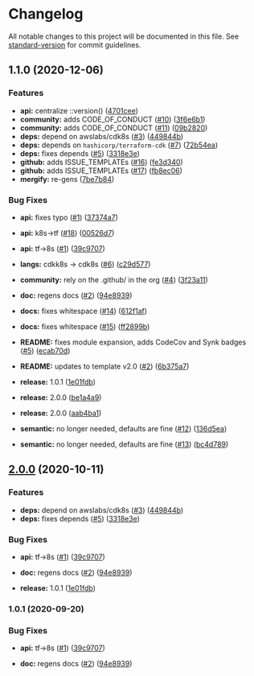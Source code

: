 # Changelog

All notable changes to this project will be documented in this file. See [standard-version](https://github.com/conventional-changelog/standard-version) for commit guidelines.

## 1.1.0 (2020-12-06)


### Features

* **api:** centralize ::version() ([4701cee](https://github.com/p6m7g8/p6df-awscdk8s/commit/4701cee78b2223e604cd244b6275a0a971872ec7))
* **community:** adds CODE_OF_CONDUCT ([#10](https://github.com/p6m7g8/p6df-awscdk8s/issues/10)) ([3f6e6b1](https://github.com/p6m7g8/p6df-awscdk8s/commit/3f6e6b1974731a787b45f2d5e663a2d28a3bfa9a))
* **community:** adds CODE_OF_CONDUCT ([#11](https://github.com/p6m7g8/p6df-awscdk8s/issues/11)) ([09b2820](https://github.com/p6m7g8/p6df-awscdk8s/commit/09b2820dfd6de2672630feafa007ac936bc3c029))
* **deps:** depend on awslabs/cdk8s ([#3](https://github.com/p6m7g8/p6df-awscdk8s/issues/3)) ([449844b](https://github.com/p6m7g8/p6df-awscdk8s/commit/449844b028359153d55468ca9e1ab729b8dafc0c))
* **deps:** depends on `hashicorp/terraform-cdk` ([#7](https://github.com/p6m7g8/p6df-awscdk8s/issues/7)) ([72b54ea](https://github.com/p6m7g8/p6df-awscdk8s/commit/72b54ea67cfd799f93a6b460ce5840df29df2ec7))
* **deps:** fixes depends ([#5](https://github.com/p6m7g8/p6df-awscdk8s/issues/5)) ([3318e3e](https://github.com/p6m7g8/p6df-awscdk8s/commit/3318e3e7564607728ea075d347a2614fe7d74c98))
* **github:** adds ISSUE_TEMPLATEs ([#16](https://github.com/p6m7g8/p6df-awscdk8s/issues/16)) ([fe3d340](https://github.com/p6m7g8/p6df-awscdk8s/commit/fe3d340d3a4b5416489cd3145b9cf2d584bcbe27))
* **github:** adds ISSUE_TEMPLATEs ([#17](https://github.com/p6m7g8/p6df-awscdk8s/issues/17)) ([fb8ec06](https://github.com/p6m7g8/p6df-awscdk8s/commit/fb8ec06b430093160c8f01d6eecc43910e2eecd0))
* **mergify:** re-gens ([7be7b84](https://github.com/p6m7g8/p6df-awscdk8s/commit/7be7b842a1df2ae8cba6dd2c53fa88ca65cd8b4a))


### Bug Fixes

* **api:** fixes typo ([#1](https://github.com/p6m7g8/p6df-awscdk8s/issues/1)) ([37374a7](https://github.com/p6m7g8/p6df-awscdk8s/commit/37374a71b5558d320f3e7e39a4fd2537e8fd5e89))
* **api:** k8s->tf ([#18](https://github.com/p6m7g8/p6df-awscdk8s/issues/18)) ([00526d7](https://github.com/p6m7g8/p6df-awscdk8s/commit/00526d781e95c0c908fa7514ccf466860cb2d532))
* **api:** tf->8s ([#1](https://github.com/p6m7g8/p6df-awscdk8s/issues/1)) ([39c9707](https://github.com/p6m7g8/p6df-awscdk8s/commit/39c97072d702d1dfb94cd7d55545eb08244d8f8f))
* **langs:** cdkk8s -> cdk8s ([#6](https://github.com/p6m7g8/p6df-awscdk8s/issues/6)) ([c29d577](https://github.com/p6m7g8/p6df-awscdk8s/commit/c29d577cfc133c967e745a144a37109070c8d0c3))


* **community:** rely on the .github/ in the org ([#4](https://github.com/p6m7g8/p6df-awscdk8s/issues/4)) ([3f23a11](https://github.com/p6m7g8/p6df-awscdk8s/commit/3f23a114aeb68b6ef4fcca5d30832926b31c6759))
* **doc:** regens docs ([#2](https://github.com/p6m7g8/p6df-awscdk8s/issues/2)) ([94e8939](https://github.com/p6m7g8/p6df-awscdk8s/commit/94e8939876ad0b7cf81779d9d8f96e521d6f4c2a))
* **docs:** fixes whitespace ([#14](https://github.com/p6m7g8/p6df-awscdk8s/issues/14)) ([612f1af](https://github.com/p6m7g8/p6df-awscdk8s/commit/612f1af6bd2f14fc3368bff6cdef177344a62784))
* **docs:** fixes whitespace ([#15](https://github.com/p6m7g8/p6df-awscdk8s/issues/15)) ([ff2899b](https://github.com/p6m7g8/p6df-awscdk8s/commit/ff2899ba3930188f997bd706838c0166b0a711a8))
* **README:** fixes module expansion, adds CodeCov and Synk badges ([#5](https://github.com/p6m7g8/p6df-awscdk8s/issues/5)) ([ecab70d](https://github.com/p6m7g8/p6df-awscdk8s/commit/ecab70dc8cb3b2fa003f535c635961bcd7562ea6))
* **README:** updates to template v2.0 ([#2](https://github.com/p6m7g8/p6df-awscdk8s/issues/2)) ([6b375a7](https://github.com/p6m7g8/p6df-awscdk8s/commit/6b375a76bf66adc40d903ca3763f819f26c018d7))
* **release:** 1.0.1 ([1e01fdb](https://github.com/p6m7g8/p6df-awscdk8s/commit/1e01fdb6a4b3dadc2d56e6506baae9be922ee1e0))
* **release:** 2.0.0 ([be1a4a9](https://github.com/p6m7g8/p6df-awscdk8s/commit/be1a4a973e3f52b5a0de707ffa82f275e119f09b))
* **release:** 2.0.0 ([aab4ba1](https://github.com/p6m7g8/p6df-awscdk8s/commit/aab4ba1996dd55bb15985623de553d8a1637088f))
* **semantic:** no longer needed, defaults are fine ([#12](https://github.com/p6m7g8/p6df-awscdk8s/issues/12)) ([136d5ea](https://github.com/p6m7g8/p6df-awscdk8s/commit/136d5ea50b425d9266f70e9c994b515aec3434af))
* **semantic:** no longer needed, defaults are fine ([#13](https://github.com/p6m7g8/p6df-awscdk8s/issues/13)) ([bc4d789](https://github.com/p6m7g8/p6df-awscdk8s/commit/bc4d78978cc7c6b3ff4a735b7b4730225159070a))

## [2.0.0](https://github.com/p6m7g8/p6df-awscdktf/compare/v1.0.1...v2.0.0) (2020-10-11)


### Features

* **deps:** depend on awslabs/cdk8s ([#3](https://github.com/p6m7g8/p6df-awscdktf/issues/3)) ([449844b](https://github.com/p6m7g8/p6df-awscdktf/commit/449844b028359153d55468ca9e1ab729b8dafc0c))
* **deps:** fixes depends ([#5](https://github.com/p6m7g8/p6df-awscdktf/issues/5)) ([3318e3e](https://github.com/p6m7g8/p6df-awscdktf/commit/3318e3e7564607728ea075d347a2614fe7d74c98))

### Bug Fixes

* **api:** tf->8s ([#1](https://github.com/p6m7g8/p6df-awscdktf/issues/1)) ([39c9707](https://github.com/p6m7g8/p6df-awscdktf/commit/39c97072d702d1dfb94cd7d55545eb08244d8f8f))


* **doc:** regens docs ([#2](https://github.com/p6m7g8/p6df-awscdktf/issues/2)) ([94e8939](https://github.com/p6m7g8/p6df-awscdktf/commit/94e8939876ad0b7cf81779d9d8f96e521d6f4c2a))
* **release:** 1.0.1 ([1e01fdb](https://github.com/p6m7g8/p6df-awscdktf/commit/1e01fdb6a4b3dadc2d56e6506baae9be922ee1e0))

### 1.0.1 (2020-09-20)


### Bug Fixes

* **api:** tf->8s ([#1](https://github.com/p6m7g8/p6df-awscdktf/issues/1)) ([39c9707](https://github.com/p6m7g8/p6df-awscdktf/commit/39c97072d702d1dfb94cd7d55545eb08244d8f8f))


* **doc:** regens docs ([#2](https://github.com/p6m7g8/p6df-awscdktf/issues/2)) ([94e8939](https://github.com/p6m7g8/p6df-awscdktf/commit/94e8939876ad0b7cf81779d9d8f96e521d6f4c2a))
